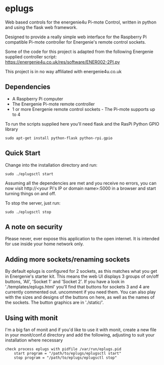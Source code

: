 eplugs
======

Web based controls for the energenie4u Pi-mote Control, written in python and using
the flask web framework.

Designed to provide a really simple web interface for the Raspberry Pi compatible
Pi-mote controller for Energenie's remote control sockets.

Some of the code for this project is adapted from the following Energenie supplied 
controller script: https://energenie4u.co.uk/res/software/ENER002-2PI.py

This project is in no way affiliated with energenie4u.co.uk


Dependencies
------------
* A Raspberry Pi computer
* The Energenie Pi-mote remote controller
* 1 or more Energenie remote control sockets - The Pi-mote supports up to 4

To run the scripts supplied here you'll need flask and the RasPi Python GPIO library

```
sudo apt-get install python-flask python-rpi.gpio
```


Quick Start
-----------
Change into the installation directory and run:

```
sudo ./eplugsctl start
```

Assuming all the dependencies are met and you receive no errors, you can now visit 
http://<your Pi's IP or domain name>:5000 in a browser and start turning things on and off.

To stop the server, just run:

```
sudo ./eplugsctl stop
```


A note on security
------------------
Please never, ever expose this application to the open internet. It is intended for use inside
your home network only.


Adding more sockets/renaming sockets
------------------------------------
By default eplugs is configured for 2 sockets, as this matches what you get in Energenie's
starter kit. This means the web UI displays 3 groups of on/off buttons, 'All', 'Socket 1'
and 'Socket 2'. If you have a look in './templates/eplugs.html' you'll find that buttons for sockets 
3 and 4 are currently commented out. uncomment if you need them. You can also play with the sizes 
and designs of the buttons on here, as well as the names of the sockets. The button graphics are
in './static/'.


Using with monit
----------------
I'm a big fan of monit and if you'd like to use it with monit, create a new file in
your monit/conf.d directory and add the following, adjusting to suit your installation
where necessary

```
check process eplugs with pidfile /var/run/eplugs.pid
    start program = "/path/to/eplugs/eplugsctl start"
    stop program = "/path/to/eplugs/eplugsctl stop"
```

